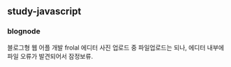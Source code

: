 ## study-javascript

### blognode
블로그형 웹 어플 개발
frolal 에디터 사진 업로드 중 파일업로드는 되나, 에디터 내부에 파일 오류가
발견되어서 잠정보류.
